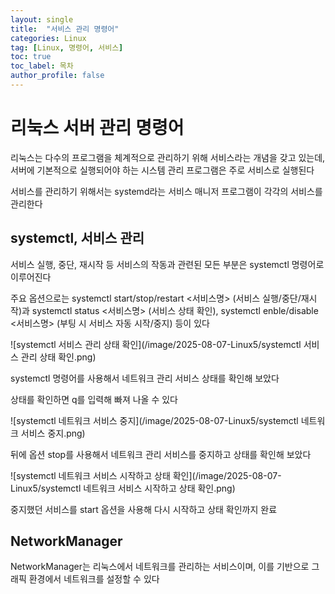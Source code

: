 ```yaml
---
layout: single
title:  "서비스 관리 명령어"
categories: Linux
tag: [Linux, 명령어, 서비스]
toc: true
toc_label: 목차
author_profile: false
---
```


# 리눅스 서버 관리 명령어

리눅스는 다수의 프로그램을 체계적으로 관리하기 위해 서비스라는 개념을 갖고 있는데, 서버에 기본적으로 실행되어야 하는 시스템 관리 프로그램은 주로 서비스로 실행된다

서비스를 관리하기 위해서는 systemd라는 서비스 매니저 프로그램이 각각의 서비스를 관리한다

## systemctl, 서비스 관리

서비스 실행, 중단, 재시작 등 서비스의 작동과 관련된 모든 부분은 systemctl 명령어로 이루어진다

주요 옵션으로는 systemctl start/stop/restart <서비스명> (서비스 실행/중단/재시작)과
systemctl status <서비스명> (서비스 상태 확인), systemctl enble/disable <서비스명> (부팅 시 서비스 자동 시작/중지) 등이 있다

![systemctl 서비스 관리 상태 확인](/image/2025-08-07-Linux5/systemctl 서비스 관리 상태 확인.png)

systemctl 명령어를 사용해서 네트워크 관리 서비스 상태를 확인해 보았다

상태를 확인하면 q를 입력해 빠져 나올 수 있다

![systemctl 네트워크 서비스 중지](/image/2025-08-07-Linux5/systemctl 네트워크 서비스 중지.png)

뒤에 옵션 stop를 사용해서 네트워크 관리 서비스를 중지하고 상태를 확인해 보았다

![systemctl 네트워크 서비스 시작하고 상태 확인](/image/2025-08-07-Linux5/systemctl 네트워크 서비스 시작하고 상태 확인.png)

중지했던 서비스를 start 옵션을 사용해 다시 시작하고 상태 확인까지 완료

## NetworkManager

NetworkManager는 리눅스에서 네트워크를 관리하는 서비스이며, 이를 기반으로 그래픽 환경에서 네트워크를 설정할 수 있다

